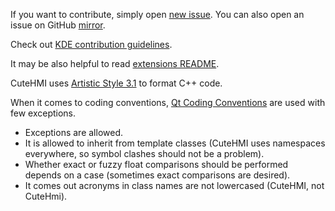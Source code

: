 If you want to contribute, simply open [new issue](https://invent.kde.org/kde/cutehmi/issues).
You can also open an issue on GitHub [mirror](https://github.com/michpolicht/CuteHMI/issues).

Check out [KDE contribution guidelines](https://community.kde.org/Get_Involved).

It may be also helpful to read [extensions README](extensions/README.md).

CuteHMI uses [Artistic Style 3.1](http://astyle.sourceforge.net/) to format C++ code.

When it comes to coding conventions, [Qt Coding Conventions](https://wiki.qt.io/Coding_Conventions) are used with few exceptions.
- Exceptions are allowed.
- It is allowed to inherit from template classes (CuteHMI uses namespaces everywhere, so symbol clashes should not be a problem).
- Whether exact or fuzzy float comparisons should be performed depends on a case (sometimes exact comparisons are desired).
- It comes out acronyms in class names are not lowercased (CuteHMI, not CuteHmi).

